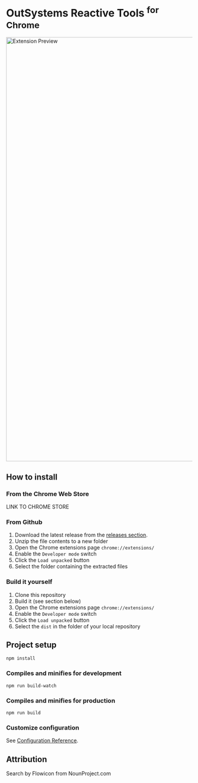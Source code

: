 # OutSystems Reactive Tools <sup>for Chrome</sup>

<img width="1145" alt="Extension Preview" src="https://user-images.githubusercontent.com/1500997/170709951-6b79eeb2-9c70-4066-ad38-25cbe533d0f3.png">

## How to install

### From the Chrome Web Store
LINK TO CHROME STORE

### From Github
1. Download the latest release from the [releases section](https://github.com/claudiopeska/OSReactiveTools/releases).
2. Unzip the file contents to a new folder
3. Open the Chrome extensions page ```chrome://extensions/```
4. Enable the ```Developer mode``` switch
5. Click the ```Load unpacked``` button
6. Select the folder containing the extracted files

### Build it yourself
1. Clone this repository
2. Build it (see section below) 
3. Open the Chrome extensions page ```chrome://extensions/```
4. Enable the ```Developer mode``` switch
5. Click the ```Load unpacked``` button
6. Select the ```dist``` in the folder of your local repository

## Project setup
```
npm install
```

### Compiles and minifies for development
```
npm run build-watch
```

### Compiles and minifies for production
```
npm run build
```

### Customize configuration
See [Configuration Reference](https://cli.vuejs.org/config/).

## Attribution
Search by Flowicon from NounProject.com
